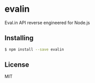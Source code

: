 evalin
===============

Eval.in API reverse engineered for Node.js

## Installing

```bash
$ npm install --save evalin
```

## License

MIT
